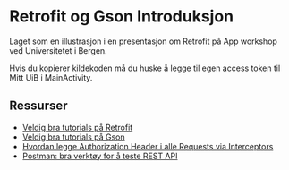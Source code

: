 # Retrofit og Gson Introduksjon
Laget som en illustrasjon i en presentasjon om Retrofit på App workshop ved Universitetet i Bergen.

Hvis du kopierer kildekoden må du huske å legge til egen access token til Mitt UiB i MainActivity.

## Ressurser
- [Veldig bra tutorials på Retrofit](https://futurestud.io/tutorials/retrofit-getting-started-and-android-client)
- [Veldig bra tutorials på Gson](https://futurestud.io/tutorials/gson-getting-started-with-java-json-serialization-deserialization)
- [Hvordan legge Authorization Header i alle Requests via Interceptors](https://futurestud.io/tutorials/retrofit-2-manage-request-headers-in-okhttp-interceptor)
- [Postman: bra verktøy for å teste REST API](https://www.getpostman.com/)
